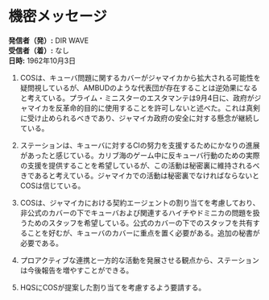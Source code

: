 # 機密メッセージ

**発信者（発）:** DIR WAVE  
**受信者（着）:** なし  
**日時:** 1962年10月3日  

1. COSは、キューバ問題に関するカバーがジャマイカから拡大される可能性を疑問視しているが、AMBUDのような代表団が存在することは逆効果になると考えている。プライム・ミニスターのエスタマンテは9月4日に、政府がジャマイカを反革命的目的に使用することを許可しないと述べた。これは真剣に受け止められるべきであり、ジャマイカ政府の安全に対する懸念が継続している。

2. ステーションは、キューバに対するCIの努力を支援するためにかなりの進展があったと感じている。カリブ海のゲーム中に反キューバ行動のための実際の支援を提供することを希望しているが、この活動は秘密裏に維持されるべきであると考えている。ジャマイカでの活動は秘密裏でなければならないとCOSは信じている。

3. COSは、ジャマイカにおける契約エージェントの割り当てを考慮しており、非公式のカバーの下でキューバおよび関連するハイチやドミニカの問題を扱うためのスタッフを希望している。公式のカバーの下でのスタッフを共有することを好むが、キューバのカバーに重点を置く必要がある。追加の秘書が必要である。

4. プロアクティブな連携と一方的な活動を発展させる観点から、ステーションは今後報告を増やすことができる。

5. HQSにCOSが提案した割り当てを考慮するよう要請する。